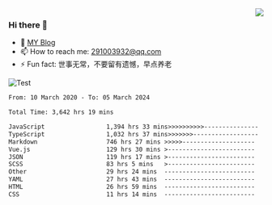 <img align='right' src='https://github-readme-stats.vercel.app/api?username=niaogege&show_icons=true&theme=radical'/>

### Hi there 👋

- 🌱 [MY Blog](https://bythewayer.com/)
- 📫 How to reach me: 291003932@qq.com
- ⚡ Fun fact:  世事无常，不要留有遗憾，早点养老

![Test](https://github-readme-stats.vercel.app/api/top-langs/?username=niaogege&layout=compact)

<!--START_SECTION:waka-->

```txt
From: 10 March 2020 - To: 05 March 2024

Total Time: 3,642 hrs 19 mins

JavaScript                 1,394 hrs 33 mins>>>>>>>>>>---------------   38.29 %
TypeScript                 1,032 hrs 37 mins>>>>>>>------------------   28.35 %
Markdown                   746 hrs 27 mins >>>>>--------------------   20.49 %
Vue.js                     129 hrs 30 mins >------------------------   03.56 %
JSON                       119 hrs 17 mins >------------------------   03.28 %
SCSS                       83 hrs 5 mins   >------------------------   02.28 %
Other                      29 hrs 24 mins  -------------------------   00.81 %
YAML                       27 hrs 43 mins  -------------------------   00.76 %
HTML                       26 hrs 59 mins  -------------------------   00.74 %
CSS                        11 hrs 14 mins  -------------------------   00.31 %
```

<!--END_SECTION:waka-->
